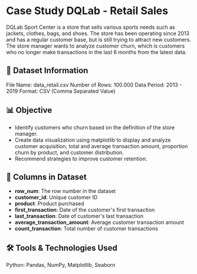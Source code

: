 # Case Study DQLab - Retail Sales
DQLab Sport Center is a store that sells various sports needs such as jackets, clothes, bags, and shoes. The store has been operating since 2013 and has a regular customer base, but is still trying to attract new customers. The store manager wants to analyze customer churn, which is customers who no longer make transactions in the last 6 months from the latest data.

## 📂 Dataset Information
File Name: data_retail.csv
Number of Rows: 100.000
Data Period: 2013 - 2019
Format: CSV (Comma Separated Value)

## 📊 Objective
- Identify customers who churn based on the definition of the store manager.
- Create data visualization using matplotlib to display and analyze customer acquisition, total and average transaction amount, proportion churn by product, and customer distribution.
- Recommend strategies to improve customer retention.

## 📌 Columns in Dataset
- **row_num**: The row number in the dataset
- **customer_id**: Unique customer ID
- **product**: Product purchased
- **first_transaction**: Date of the customer's first transaction
- **last_transaction**: Date of customer's last transaction
- **average_transaction_amount**: Average customer transaction amount
- **count_transaction**: Total number of customer transactions

## 🛠 Tools & Technologies Used
Python: Pandas, NumPy, Matplotlib, Seaborn
